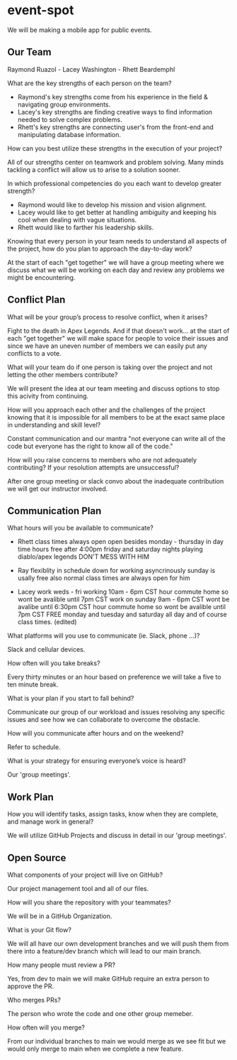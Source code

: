 # event-spot

We will be making a mobile app for public events.

## Our Team

Raymond Ruazol - Lacey Washington - Rhett Beardemphl

What are the key strengths of each person on the team?

- Raymond's key strengths come from his experience in the field & navigating group environments.
- Lacey's key strengths are finding creative ways to find information needed to solve complex problems.
- Rhett's key strengths are connecting user's from the front-end and manipulating database information.

How can you best utilize these strengths in the execution of your project?

All of our strengths center on teamwork and problem solving. Many minds tackling a conflict will allow us to arise to a solution sooner.

In which professional competencies do you each want to develop greater strength?

- Raymond would like to develop his mission and vision alignment.
- Lacey would like to get better at handling ambiguity and keeping his cool when dealing with vague situations.
- Rhett would like to farther his leadership skills.

Knowing that every person in your team needs to understand all aspects of the project, how do you plan to approach the day-to-day work?

At the start of each "get together" we will have a group meeting where we discuss what we will be working on each day and review any problems we might be encountering.

## Conflict Plan

What will be your group’s process to resolve conflict, when it arises?

Fight to the death in Apex Legends. And if that doesn't work... at the start of each "get together" we will make space for people to voice their issues and since we have an uneven number of members we can easily put any conflicts to a vote.

What will your team do if one person is taking over the project and not letting the other members contribute?

We will present the idea at our team meeting and discuss options to stop this acivity from continuing.

How will you approach each other and the challenges of the project knowing that it is impossible for all members to be at the exact same place in understanding and skill level?

Constant communication and our mantra "not everyone can write all of the code but everyone has the right to know all of the code."

How will you raise concerns to members who are not adequately contributing? If your resolution attempts are unsuccessful?

After one group meeting or slack convo about the inadequate contribution we will get our instructor involved.


## Communication Plan

What hours will you be available to communicate?

- Rhett
class times always open
open besides monday  - thursday in day time hours free after 4:00pm
friday and saturday nights playing diablo/apex legends DON'T MESS WITH HIM

- Ray
flexiblity in schedule
down for working asyncrinously
sunday is usally free
also normal class times are always open for him

- Lacey
work
weds - fri working 10am - 6pm CST
hour commute home so wont be avalible until 7pm CST
work on sunday
9am - 6pm CST
wont be avalibe until 6:30pm CST
hour commute home so wont be avalible until 7pm CST
FREE monday and tuesday and saturday all day
and of course class times. (edited) 

What platforms will you use to communicate (ie. Slack, phone …)?

Slack and cellular devices.

How often will you take breaks?

Every thirty minutes or an hour based on preference we will take a five to ten minute break.

What is your plan if you start to fall behind?

Communicate our group of our workload and issues resolving any specific issues and see how we can collaborate to overcome the obstacle.

How will you communicate after hours and on the weekend?

Refer to schedule.

What is your strategy for ensuring everyone’s voice is heard?

Our 'group meetings'.

## Work Plan

How you will identify tasks, assign tasks, know when they are complete, and manage work in general?

We will utilize GitHub Projects and discuss in detail in our 'group meetings'.

## Open Source

What components of your project will live on GitHub?

Our project management tool and all of our files.

How will you share the repository with your teammates?

We will be in a GitHub Organization.

What is your Git flow?

We will all have our own development branches and we will push them from there into a feature/dev branch which will lead to our main branch.

How many people must review a PR?

Yes, from dev to main we will make GitHub require an extra person to approve the PR.

Who merges PRs?

The person who wrote the code and one other group memeber.

How often will you merge?

From our individual branches to main we would merge as we see fit but we would only merge to main when we complete a new feature.

